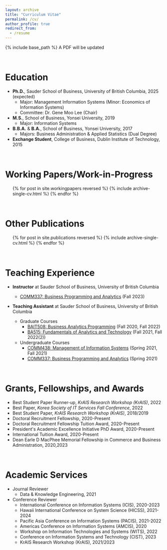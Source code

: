 ```yaml
---
layout: archive
title: "Curriculum Vitae"
permalink: /cv/
author_profile: true
redirect_from:
  - /resume
---
```


{% include base_path %}
A PDF will be updated

<br/>

Education
======
* **Ph.D.**, Sauder School of Business, University of British Columbia, 2025 (expected)
  * Major: Management Information Systems (Minor: Economics of Information Systems)
  * Committee: Dr. Gene Moo Lee (Chair) 
* **M.S.**, School of Business, Yonsei University, 2019
  * Major: Information Systems 
* **B.B.A.** & **B.A.**, School of Business, Yonsei University, 2017
  * Majors: Business Administration & Applied Statistics (Dual Degree)
* **Exchange Student**, College of Business, Dublin Institute of Technology, 2015

<br/>

Working Papers/Work-in-Progress
======
  <ul>{% for post in site.workingpapers reversed %}
    {% include archive-single-cv.html %}
  {% endfor %}</ul>  

<br/>

Other Publications
======
  <ul>{% for post in site.publications reversed %}
    {% include archive-single-cv.html %}
  {% endfor %}</ul>  

<br/>

Teaching Experience
======
* **Instructor** at Sauder School of Business, University of British Columbia
  * [COMM337: Business Programming and Analytics](https://jaecheol-park.github.io/teaching/COMM337) (Fall 2023)

* **Teaching Assistant** at Sauder School of Business, University of British Columbia
  * Graduate Courses
    * [BAIT508: Business Analytics Programming](https://jaecheol-park.github.io/ta/BAIT508) (Fall 2020, Fall 2022)
    * [BA515: Fundamentals of Analytics and Technology](https://jaecheol-park.github.io/ta/BA515) (Fall 2021, Fall 2022(2))
  * Undergraduate Courses
    * [COMM438: Management of Information Systems](https://jaecheol-park.github.io/ta/COMM438) (Spring 2021, Fall 2021)
    * [COMM337: Business Programming and Analytics](https://jaecheol-park.github.io/ta/COMM337) (Spring 2021)

<br/>

Grants, Fellowships, and Awards
======
* Best Student Paper Runner-up, _KrAIS Research Workshop (KrAIS)_, 2022
* Best Paper, _Korea Society of IT Services Fall Conference_, 2022
* Best Student Paper, _KrAIS Research Workshop (KrAIS)_, 2018/2019
* Doctoral Recruitment Fellowship, 2020-Present
* Doctoral Recruitment Fellowship Tuition Award, 2020-Present
* President's Academic Excellence Initiative PhD Award, 2020-Present
* International Tuition Award, 2020-Present
* Dean Earle D MacPhee Memorial Fellowship in Commerce and Business Administration, 2020,2023

<br/>

Academic Services
======
* Journal Reviewer
  * Data & Knowledge Engineering, 2021
* Conference Reviewer
  * International Conference on Information Systems (ICIS), 2020-2023
  * Hawaii International Conference on System Science (HICSS), 2021-2024
  * Pacific Asia Conference on Information Systems (PACIS), 2021-2022
  * Americas Conference on Information Systems (AMCIS), 2020
  * Workshop on Information Technologies and Systems (WITS), 2022
  * Conference on Information Systems and Technology (CIST), 2023
  * KrAIS Research Workshop (KrAIS), 2021/2023




